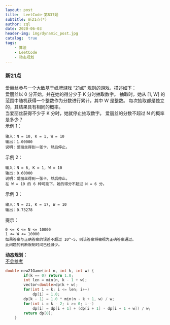 ```yaml
---
layout: post
title:  LeetCode-第837题
subtitle: 新21点(*)
author: zql
date: 2020-06-03
header-img: img/dynamic_post.jpg
catalog:  true
tags:
    - 算法
    - LeetCode
    - 动态规划
---
```

### 新21点  
爱丽丝参与一个大致基于纸牌游戏 “21点” 规则的游戏，描述如下：  
爱丽丝以 0 分开始，并在她的得分少于 K 分时抽取数字。 抽取时，她从 [1, W] 的范围中随机获得一个整数作为分数进行累计，其中 W 是整数。 每次抽取都是独立的，其结果具有相同的概率。  
当爱丽丝获得不少于 K 分时，她就停止抽取数字。 爱丽丝的分数不超过 N 的概率是多少？  
示例 1：  
```
输入：N = 10, K = 1, W = 10
输出：1.00000
说明：爱丽丝得到一张卡，然后停止。
```
示例 2：  
```
输入：N = 6, K = 1, W = 10
输出：0.60000
说明：爱丽丝得到一张卡，然后停止。
在 W = 10 的 6 种可能下，她的得分不超过 N = 6 分。
```
示例 3：  
```
输入：N = 21, K = 17, W = 10
输出：0.73278
```
提示：  
```
0 <= K <= N <= 10000
1 <= W <= 10000
如果答案与正确答案的误差不超过 10^-5，则该答案将被视为正确答案通过。
此问题的判断限制时间已经减少。
```
**动态规划：**  
[不会参考](https://leetcode-cn.com/problems/new-21-game/solution/xin-21dian-by-leetcode-solution/)  
```c++
double new21Game(int n, int k, int w) {
        if(k == 0) return 1.0;
        int len = min(n, k - 1 + w);
        vector<double>dp(k + w);
        for(int i = k; i <= len; i++)
            dp[i] = 1.0;
        dp[k - 1] = 1.0 * min(n - k + 1, w) / w;
        for(int i = k - 2; i >= 0; i--)
            dp[i] = dp[i + 1] + (dp[i + 1] - dp[i + 1 + w]) / w;
        return dp[0];
    }
```
